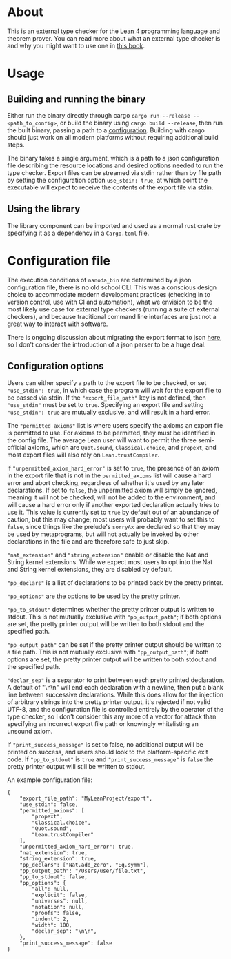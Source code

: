 # About

This is an external type checker for the [Lean 4](https://lean-lang.org/) programming language and theorem prover. You can read more about what an external type checker is and why you might want to use one in [this book](https://github.com/ammkrn/type_checking_in_lean4).

# Usage

## Building and running the binary

Either run the binary directly through cargo `cargo run --release -- <path_to_config>`, or build the binary using `cargo build --release`, then run the built binary, passing a path to a [configuration](#configuration-file). Building with cargo should just work on all modern platforms without requiring additional build steps.

The binary takes a single argument, which is a path to a json configuration file describing the resource locations and desired options needed to run the type checker. Export files can be streamed via stdin rather than by file path by setting the configuration option `use_stdin: true`, at which point the executable will expect to receive the contents of the export file via stdin.

## Using the library

The library component can be imported and used as a normal rust crate by specifying it as a dependency in a `Cargo.toml` file.

# Configuration file

The execution conditions of `nanoda_bin` are determined by a json configuration file, there is no old school CLI. This was a conscious design choice to accommodate modern development practices (checking in to version control, use with CI and automation), what we envision to be the most likely use case for external type checkers (running a suite of external checkers), and because traditional command line interfaces are just not a great way to interact with software.

There is ongoing discussion about migrating the export format to json [here](https://github.com/leanprover/lean4export/issues/3), so I don't consider the introduction of a json parser to be a huge deal.

## Configuration options

Users can either specify a path to the export file to be checked, or set `"use_stdin": true`, in which case the program will wait for the export file to be passed via stdin. If the `"export_file_path"` key is not defined, then `"use_stdin"` must be set to `true`. Specifying an export file and setting `"use_stdin": true` are mutually exclusive, and will result in a hard error.

The `"permitted_axioms"` list is where users specify the axioms an export file is permitted to use. For axioms to be permitted, they must be identified in the config file. The average Lean user will want to permit the three semi-official axioms, which are `Quot.sound`, `Classical.choice`, and `propext`, and most export files will also rely on `Lean.trustCompiler`.

if `"unpermitted_axiom_hard_error"` is set to `true`, the presence of an axiom in the export file that is not in the `permitted_axioms` list will cause a hard error and abort checking, regardless of whether it's used by any later declarations. If set to `false`, the unpermitted axiom will simply be ignored, meaning it will not be checked, will not be added to the environment, and will cause a hard error only if another exported declaration actually tries to use it. This value is currently set to `true` by default out of an abundance of caution, but this may change; most users will probably want to set this to `false`, since things like the prelude's `sorryAx` are declared so that they may be used by metaprograms, but will not actually be invoked by other declarations in the file and are therefore safe to just skip.

`"nat_extension"` and `"string_extension"` enable or disable the Nat and String kernel extensions. While we expect most users to opt into the Nat and String kernel extensions, they are disabled by default.

`"pp_declars"` is a list of declarations to be printed back by the pretty printer.

`"pp_options"` are the options to be used by the pretty printer.

`"pp_to_stdout"` determines whether the pretty printer output is written to stdout. This is not mutually exclusive with `"pp_output_path"`; if both options are set, the pretty printer output will be written to both stdout and the specified path.

`"pp_output_path"` can be set if the pretty printer output should be written to a file path. This is not mutually exclusive with `"pp_output_path"`; if both options are set, the pretty printer output will be written to both stdout and the specified path.

`"declar_sep"` is a separator to print between each pretty printed declaration. A default of "\n\n" will end each declaration with a newline, then put a blank line between successive declarations. While this does allow for the injection of arbitrary strings into the pretty printer output, it's rejected if not valid UTF-8, and the configuration file is controlled entirely by the operator of the type checker, so I don't consider this any more of a vector for attack than specifying an incorrect export file path or knowingly whitelisting an unsound axiom.

If `"print_success_message"` is set to false, no additional output will be printed on success, and users should look to the platform-specific exit code. If `"pp_to_stdout"` is `true` and `"print_success_message"` is `false` the pretty printer output will still be written to stdout.

An example configuration file:

```
{
    "export_file_path": "MyLeanProject/export",
    "use_stdin": false,
    "permitted_axioms": [
        "propext",
        "Classical.choice",
        "Quot.sound",
        "Lean.trustCompiler"
    ],
    "unpermitted_axiom_hard_error": true,
    "nat_extension": true,
    "string_extension": true,
    "pp_declars": ["Nat.add_zero", "Eq.symm"],
    "pp_output_path": "/Users/user/file.txt",
    "pp_to_stdout": false,
    "pp_options": {
        "all": null,
        "explicit": false,
        "universes": null,
        "notation": null,
        "proofs": false,
        "indent": 2,
        "width": 100,
        "declar_sep": "\n\n",
    },
    "print_success_message": false
}
```
